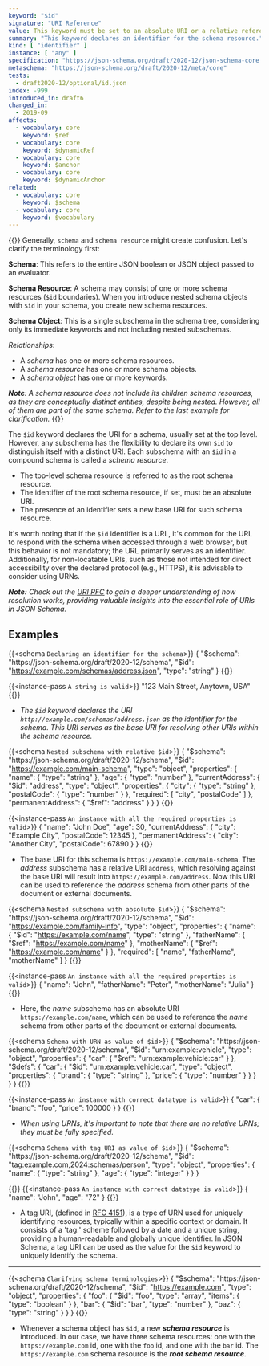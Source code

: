 ```yaml
---
keyword: "$id"
signature: "URI Reference"
value: This keyword must be set to an absolute URI or a relative reference as defined by [RFC 3986](https://www.rfc-editor.org/info/rfc3986) without a fragment
summary: "This keyword declares an identifier for the schema resource."
kind: [ "identifier" ]
instance: [ "any" ]
specification: "https://json-schema.org/draft/2020-12/json-schema-core.html#section-8.2.1"
metaschema: "https://json-schema.org/draft/2020-12/meta/core"
tests:
  - draft2020-12/optional/id.json
index: -999
introduced_in: draft6
changed_in:
  - 2019-09
affects:
  - vocabulary: core
    keyword: $ref
  - vocabulary: core
    keyword: $dynamicRef
  - vocabulary: core
    keyword: $anchor
  - vocabulary: core
    keyword: $dynamicAnchor
related:
  - vocabulary: core
    keyword: $schema
  - vocabulary: core
    keyword: $vocabulary
---
```


{{<learning-more>}}
Generally, `schema` and `schema resource` might create confusion. Let's clarify the terminology first:

**Schema**: This refers to the entire JSON boolean or JSON object passed to an evaluator.

**Schema Resource**: A schema may consist of one or more schema resources (`$id` boundaries). When you introduce nested schema objects with `$id` in your schema, you create new schema resources.

**Schema Object**: This is a single subschema in the schema tree, considering only its immediate keywords and not including nested subschemas.


_Relationships_:
* A _schema_ has one or more schema resources.
* A _schema resource_ has one or more schema objects.
* A _schema object_ has one or more keywords.

_**Note**: A schema resource does not include its children schema resources, as they are conceptually distinct entities, despite being nested.  However, all of them are part of the same schema. Refer to the last example for clarification._
{{</learning-more>}}

The `$id` keyword declares the URI for a schema, usually set at the top level. However, any subschema has the flexibility to declare its own `$id` to distinguish itself with a distinct URI. Each subschema with an `$id` in a compound schema is called a _schema resource_.

* The top-level schema resource is referred to as the root schema resource.
* The identifier of the root schema resource, if set, must be an absolute URI.
* The presence of an identifier sets a new base URI for such schema resource.

It's worth noting that if the `$id` identifier is a URL, it's common for the URL to respond with the schema when accessed through a web browser, but this behavior is not mandatory; the URL primarily serves as an identifier. Additionally, for non-locatable URIs, such as those not intended for direct accessibility over the declared protocol (e.g., HTTPS), it is advisable to consider using URNs.

_**Note:** Check out the [URI RFC](https://datatracker.ietf.org/doc/html/rfc3986) to gain a deeper understanding of how resolution works, providing valuable insights into the essential role of URIs in JSON Schema._


## Examples

{{<schema `Declaring an identifier for the schema`>}}
{
  "$schema": "https://json-schema.org/draft/2020-12/schema",
  "$id": "https://example.com/schemas/address.json",
  "type": "string"
}
{{</schema>}}

{{<instance-pass `A string is valid`>}}
"123 Main Street, Anytown, USA"
{{</instance-pass>}}


- _The `$id` keyword declares the URI `http://example.com/schemas/address.json` as the identifier for the schema. This URI serves as the base URI for resolving other URIs within the schema resource._

{{<schema `Nested subschema with relative $id`>}}
{
  "$schema": "https://json-schema.org/draft/2020-12/schema",
  "$id": "https://example.com/main-schema",
  "type": "object",
  "properties": {
    "name": { "type": "string" },
    "age": { "type": "number" },
    "currentAddress": {
      "$id": "address",
      "type": "object",
      "properties": {
        "city": { "type": "string" },
        "postalCode": { "type": "number" }
      },
      "required": [ "city", "postalCode" ]
    },
    "permanentAddress": {
      "$ref": "address"
    }
  }
}
{{</schema>}}

{{<instance-pass `An instance with all the required properties is valid`>}}
{
  "name": "John Doe",
  "age": 30,
  "currentAddress": {
    "city": "Example City",
    "postalCode": 12345
  },
  "permanentAddress": {
    "city": "Another City",
    "postalCode": 67890
  }
}
{{</instance-pass>}}

- The base URI for this schema is `https://example.com/main-schema`. The _address_ subschema has a relative URI `address`, which resolving against the base URI will result into `https://example.com/address`. Now this URI can be used to reference the  _address_ schema from other parts of the document or external documents.

{{<schema `Nested subschema with absolute $id`>}}
{
  "$schema": "https://json-schema.org/draft/2020-12/schema",
  "$id": "https://example.com/family-info",
  "type": "object",
  "properties": {
    "name": {
      "$id": "https://example.com/name",
      "type": "string"
    },
    "fatherName": { "$ref": "https://example.com/name" },
    "motherName": { "$ref": "https://example.com/name" }
  },
  "required": [ "name", "fatherName", "motherName" ]
}
{{</schema>}}

{{<instance-pass `An instance with all the required properties is valid`>}}
{
  "name": "John",
  "fatherName": "Peter",
  "motherName": "Julia"
}
{{</instance-pass>}}

- Here, the _name_ subschema has an absolute URI `https://example.com/name`, which can be used to reference the  _name_ schema from other parts of the document or external documents.

{{<schema `Schema with URN as value of $id`>}}
{
  "$schema": "https://json-schema.org/draft/2020-12/schema",
  "$id": "urn:example:vehicle",
  "type": "object",
  "properties": {
    "car": {
      "$ref": "urn:example:vehicle:car"
    }
  },
  "$defs": {
    "car": {
      "$id": "urn:example:vehicle:car",
      "type": "object",
      "properties": {
        "brand": { "type": "string" },
        "price": { "type": "number" }
      }
    }
  }
}
{{</schema>}}

{{<instance-pass `An instance with correct datatype is valid`>}}
{
  "car": {
    "brand": "foo",
    "price": 100000
  }
}
{{</instance-pass>}}

- _When using URNs, it's important to note that there are no relative URNs; they must be fully specified._

{{<schema `Schema with tag URI as value of $id`>}}
{
  "$schema": "https://json-schema.org/draft/2020-12/schema",
  "$id": "tag:example.com,2024:schemas/person",
  "type": "object",
  "properties": {
    "name": { "type": "string" },
    "age": { "type": "integer" }
  }
}

{{</schema>}}
{{<instance-pass `An instance with correct datatype is valid`>}}
{
  "name": "John",
  "age": "72"
}
{{</instance-pass>}}

- A tag URI, (defined in [RFC 4151](http://www.faqs.org/rfcs/rfc4151.html)), is a type of URN used for uniquely identifying resources, typically within a specific context or domain. It consists of a 'tag:' scheme followed by a date and a unique string, providing a human-readable and globally unique identifier. In JSON Schema, a tag URI can be used as the value for the `$id` keyword to uniquely identify the schema.

 ---

{{<schema `Clarifying schema terminologies`>}}
{
  "$schema": "https://json-schena.org/draft/2020-12/schema",
  "$id": "https://example.com",
  "type": "object",
  "properties": {
    "foo": {
      "$id": "foo",
      "type": "array",
      "items": { "type": "boolean" }
    },
    "bar": {
      "$id": "bar",
      "type": "number"
    },
    "baz": { "type": "string" }
  }
}
{{</schema>}}

-  Whenever a schema object has `$id`, a new ***schema resource*** is introduced. In our case, we have three schema resources: one with the `https://example.com` id, one with the `foo` id, and one with the `bar` id. The `https://example.com` schema resource is the ***root schema resource***.
